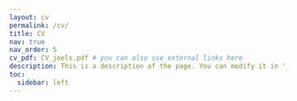 ```yaml
---
layout: cv
permalink: /cv/
title: CV
nav: true
nav_order: 5
cv_pdf: CV_joels.pdf # you can also use external links here
description: This is a description of the page. You can modify it in '_pages/cv.md'. You can also change or remove the top pdf download button.
toc:
  sidebar: left
---
```

